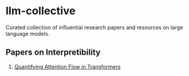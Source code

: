 # llm-collective
Curated collection of influential research papers and resources on large language models.

## Papers on Interpretibility
1. [Quantifying Attention Flow in Transformers](https://arxiv.org/abs/2005.00928)

